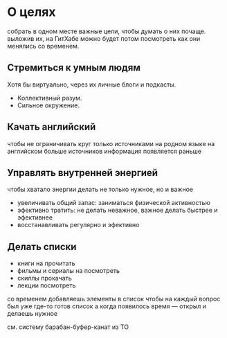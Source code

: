 # О целях

собрать в одном месте важные цели, чтобы думать о них почаще.
выложив их, на ГитХабе можно будет потом посмотреть как они менялись со временем.

#####

## Стремиться к умным людям

Хотя бы виртуально, через их личные блоги и подкасты.
- Коллективный разум.
- Сильное окружение.


## Качать английский
чтобы не ограничивать круг только источниками на родном языке
на английском больше источников
информация появляется раньше


## Управлять внутренней энергией 
чтобы хватало энергии делать не только нужное, но и важное
- увеличивать общий запас: заниматься физической активностью
- эфективно тратить: не делать неважное, важное делать быстрее и эфективнее
- восстанавливать регулярно и эфективно 

## Делать списки 
- книги на прочитать
- фильмы и сериалы на посмотреть
- скиллы прокачать
- лекции посмотреть

со временем добавляешь элементы в список
чтобы на каждый вопрос был уже где-то готов список
а когда появилось время — открыл и делаешь нужное

см. систему барабан-буфер-канат из ТО
